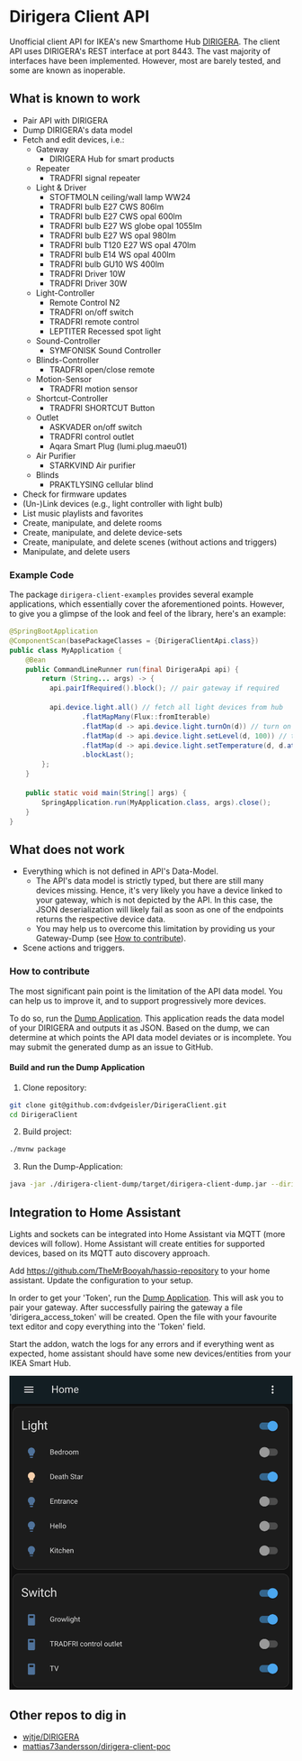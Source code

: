 # Dirigera Client API

Unofficial client API for IKEA's new Smarthome Hub
[DIRIGERA](https://github.com/wjtje/DIRIGERA). The client API
uses DIRIGERA's REST interface at port 8443. The vast majority
of interfaces have been implemented. However, most are
barely tested, and some are known as inoperable.

## What is known to work
* Pair API with DIRIGERA
* Dump DIRIGERA's data model
* Fetch and edit devices, i.e.:
  * Gateway
    * DIRIGERA Hub for smart products
  * Repeater
    * TRADFRI signal repeater
  * Light & Driver
    * STOFTMOLN ceiling/wall lamp WW24
    * TRADFRI bulb E27 CWS 806lm
    * TRADFRI bulb E27 CWS opal 600lm
    * TRADFRI bulb E27 WS globe opal 1055lm
    * TRADFRI bulb E27 WS opal 980lm
    * TRADFRI bulb T120 E27 WS opal 470lm
    * TRADFRI bulb E14 WS opal 400lm
    * TRADFRI bulb GU10 WS 400lm
    * TRADFRI Driver 10W
    * TRADFRI Driver 30W
  * Light-Controller
    * Remote Control N2
    * TRADFRI on/off switch
    * TRADFRI remote control
    * LEPTITER Recessed spot light
  * Sound-Controller 
    * SYMFONISK Sound Controller
  * Blinds-Controller
    * TRADFRI open/close remote
  * Motion-Sensor 
    * TRADFRI motion sensor
  * Shortcut-Controller
    * TRADFRI SHORTCUT Button
  * Outlet
    * ASKVADER on/off switch
    * TRADFRI control outlet
    * Aqara Smart Plug (lumi.plug.maeu01)
  * Air Purifier
    * STARKVIND Air purifier
  * Blinds
    * PRAKTLYSING cellular blind
* Check for firmware updates
* (Un-)Link devices (e.g., light controller with light bulb)
* List music playlists and favorites
* Create, manipulate, and delete rooms
* Create, manipulate, and delete device-sets
* Create, manipulate, and delete scenes (without actions and triggers)
* Manipulate, and delete users

### Example Code
The package `dirigera-client-examples` provides several example 
applications, which essentially cover the aforementioned points.
However, to give you a glimpse of the look and feel of the library, 
here's an example:
```java
@SpringBootApplication
@ComponentScan(basePackageClasses = {DirigeraClientApi.class})
public class MyApplication {
    @Bean
    public CommandLineRunner run(final DirigeraApi api) {
        return (String... args) -> {
          api.pairIfRequired().block(); // pair gateway if required

          api.device.light.all() // fetch all light devices from hub
                  .flatMapMany(Flux::fromIterable)
                  .flatMap(d -> api.device.light.turnOn(d)) // turn on lights
                  .flatMap(d -> api.device.light.setLevel(d, 100)) // turn on lights
                  .flatMap(d -> api.device.light.setTemperature(d, d.attributes.state.color.temperatureMax)) // set color temperature
                  .blockLast();
        };
    }

    public static void main(String[] args) {
        SpringApplication.run(MyApplication.class, args).close();
    }
}
```

## What does not work

* Everything which is not defined in API's Data-Model.
  * The API's data model is strictly typed, but there are still many 
    devices missing. Hence, it's very likely you have a device linked 
    to your gateway, which is not depicted by the API. In this case, the 
    JSON deserialization will likely fail as soon as one of the endpoints
    returns the respective device data.
  * You may help us to overcome this limitation by providing us your 
    Gateway-Dump (see [How to contribute](#how-to-contribute)).
* Scene actions and triggers.

### How to contribute

The most significant pain point is the limitation of the API data model. 
You can help us to improve it, and to support progressively more devices.

To do so, run the [Dump Application](dirigera-client-dump/src/main/java/de/dvdgeisler/iot/dirigera/client/dump/DumpApplication.java). 
This application reads the data model of your DIRIGERA and outputs it as JSON. Based on the dump, 
we can determine at which points the API data model deviates or is 
incomplete. You may submit the generated dump as an issue to GitHub.

#### Build and run the Dump Application
1) Clone repository:
```bash
git clone git@github.com:dvdgeisler/DirigeraClient.git
cd DirigeraClient
```
2) Build project:
```bash
./mvnw package
```
3) Run the Dump-Application:
```bash
java -jar ./dirigera-client-dump/target/dirigera-client-dump.jar --dirigera.hostname=<DIRIGERA-IP-ADDRESS>
```

## Integration to Home Assistant

Lights and sockets can be integrated into Home Assistant via MQTT (more devices will follow).
Home Assistant will create entities for supported devices, based on its MQTT auto discovery approach.

Add https://github.com/TheMrBooyah/hassio-repository to your home assistant.
Update the configuration to your setup.

In order to get your 'Token', run the [Dump Application](dirigera-client-dump/src/main/java/de/dvdgeisler/iot/dirigera/client/dump/DumpApplication.java). This will ask you to pair your gateway. After successfully pairing the gateway a file 'dirigera_access_token' will be created. Open the file with your favourite text editor and copy everything into the 'Token' field.

Start the addon, watch the logs for any errors and if everything went as expected, home assistant should have some new devices/entities from your IKEA Smart Hub.


![](img/hass-integration.png)

## Other repos to dig in

* [wjtje/DIRIGERA](https://github.com/wjtje/DIRIGERA)
* [mattias73andersson/dirigera-client-poc](https://github.com/mattias73andersson/dirigera-client-poc)

